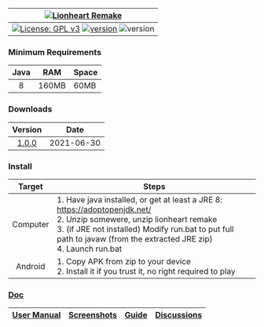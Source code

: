 | [![Lionheart Remake](https://github.com/b3dgs/lionheart-remake/blob/master/lionheart-game/src/main/resources/com/b3dgs/lionheart/intro/part1/title.png)](http://www.b3dgs.com/v7/page.php?lang=en&section=lionheart_remake) |
| :---: |
| [![License: GPL v3](https://img.shields.io/badge/license-GPL%20v3-blue.svg)](https://www.gnu.org/licenses/gpl-3.0) [![version](https://img.shields.io/badge/version-1.0.0-blue)](https://www.b3dgs.com/v7/projects/lionheart_remake/files/lionheart-java-remake-1.0.0.zip) ![version](https://img.shields.io/badge/platform-windows%20%7C%20linux%20%7C%20android-lightgrey) |

### Minimum Requirements
| Java | RAM | Space |
| :---: | --- | --- |
| 8 | 160MB | 60MB |

### Downloads
| Version | Date |
| :---: | --- |
| [1.0.0](https://www.b3dgs.com/v7/projects/lionheart_remake/files/lionheart-java-remake-1.0.0.zip) | 2021-06-30 |

### Install
| Target | Steps |
| :---: | --- |
| Computer | 1. Have java installed, or get at least a JRE 8: https://adoptopenjdk.net/<br/>2. Unzip somewere, unzip lionheart remake<br/>3. (if JRE not installed) Modify run.bat to put full path to javaw (from the extracted JRE zip)<br/>4. Launch run.bat |
| Android | 1. Copy APK from zip to your device<br/>2. Install it if you trust it, no right required to play |

### [Doc](https://github.com/b3dgs/lionheart-remake/wiki)
| [User Manual](https://github.com/b3dgs/lionheart-remake/wiki/UserManual) | [Screenshots](https://github.com/b3dgs/lionheart-remake/wiki/Screenshots) | [Guide](https://github.com/b3dgs/lionheart-remake/wiki/Guide) | [Discussions](https://github.com/b3dgs/lionheart-remake/discussions) |
| --- | --- | --- | --- |
